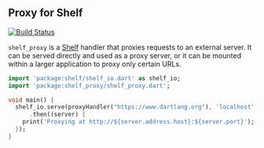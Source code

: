 ## Proxy for Shelf

[![Build Status](https://drone.io/github.com/dart-lang/shelf_proxy/status.png)](https://drone.io/github.com/dart-lang/shelf_proxy/latest)

`shelf_proxy` is a [Shelf][] handler that proxies requests to an external
server. It can be served directly and used as a proxy server, or it can be
mounted within a larger application to proxy only certain URLs.

[Shelf]: http://pub.dartlang.org/packages/shelf

```dart
import 'package:shelf/shelf_io.dart' as shelf_io;
import 'package:shelf_proxy/shelf_proxy.dart';

void main() {
  shelf_io.serve(proxyHandler("https://www.dartlang.org"), 'localhost', 8080)
      .then((server) {
    print('Proxying at http://${server.address.host}:${server.port}');
  });
}
```
